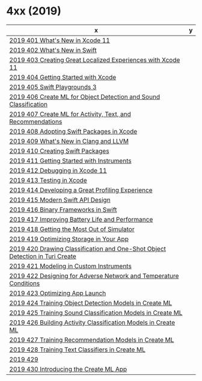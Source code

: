 
# 4xx (2019)

x|y
---|---
[2019 401 What's New in Xcode 11](https://developer.apple.com//videos/play/wwdc2019/401/)|
[2019 402 What's New in Swift](https://developer.apple.com//videos/play/wwdc2019/402/)|
[2019 403 Creating Great Localized Experiences with Xcode 11](https://developer.apple.com//videos/play/wwdc2019/403/)|
[2019 404 Getting Started with Xcode](https://developer.apple.com//videos/play/wwdc2019/404/)|
[2019 405 Swift Playgrounds 3](https://developer.apple.com//videos/play/wwdc2019/405/)|
[2019 406 Create ML for Object Detection and Sound Classification](https://developer.apple.com//videos/play/wwdc2019/406/)|
[2019 407 Create ML for Activity, Text, and Recommendations](https://developer.apple.com//videos/play/wwdc2019/407/)|
[2019 408 Adopting Swift Packages in Xcode](https://developer.apple.com//videos/play/wwdc2019/408/)|
[2019 409 What's New in Clang and LLVM](https://developer.apple.com//videos/play/wwdc2019/409/)|
[2019 410 Creating Swift Packages](https://developer.apple.com//videos/play/wwdc2019/410/)|
[2019 411 Getting Started with Instruments](https://developer.apple.com//videos/play/wwdc2019/411/)|
[2019 412 Debugging in Xcode 11](https://developer.apple.com//videos/play/wwdc2019/412/)|
[2019 413 Testing in Xcode](https://developer.apple.com//videos/play/wwdc2019/413/)|
[2019 414 Developing a Great Profiling Experience](https://developer.apple.com//videos/play/wwdc2019/414/)|
[2019 415 Modern Swift API Design](https://developer.apple.com//videos/play/wwdc2019/415/)|
[2019 416 Binary Frameworks in Swift](https://developer.apple.com//videos/play/wwdc2019/416/)|
[2019 417 Improving Battery Life and Performance](https://developer.apple.com//videos/play/wwdc2019/417/)|
[2019 418 Getting the Most Out of Simulator](https://developer.apple.com//videos/play/wwdc2019/418/)|
[2019 419 Optimizing Storage in Your App](https://developer.apple.com//videos/play/wwdc2019/419/)|
[2019 420 Drawing Classification and One-Shot Object Detection in Turi Create](https://developer.apple.com//videos/play/wwdc2019/420/)|
[2019 421 Modeling in Custom Instruments](https://developer.apple.com//videos/play/wwdc2019/421/)|
[2019 422 Designing for Adverse Network and Temperature Conditions](https://developer.apple.com//videos/play/wwdc2019/422/)|
[2019 423 Optimizing App Launch](https://developer.apple.com//videos/play/wwdc2019/423/)|
[2019 424 Training Object Detection Models in Create ML](https://developer.apple.com//videos/play/wwdc2019/424/)|
[2019 425 Training Sound Classification Models in Create ML](https://developer.apple.com//videos/play/wwdc2019/425/)|
[2019 426 Building Activity Classification Models in Create ML](https://developer.apple.com//videos/play/wwdc2019/426/)|
[2019 427 Training Recommendation Models in Create ML](https://developer.apple.com//videos/play/wwdc2019/427/)|
[2019 428 Training Text Classifiers in Create ML](https://developer.apple.com//videos/play/wwdc2019/428/)|
[2019 429 ](https://developer.apple.com//videos/play/wwdc2019/429/)|
[2019 430 Introducing the Create ML App](https://developer.apple.com//videos/play/wwdc2019/430/)|